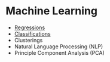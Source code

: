 # Machine Learning
<ul>
  <li><a href='https://github.com/osmanaliyardim/machine-learning/tree/master/Regressions'>Regressions</a></li>
  <li><a href='https://github.com/osmanaliyardim/machine-learning/tree/master/Classifications'>Classifications</a></li> 
  <li>Clusterings</li>
  <li>Natural Language Processing (NLP)</li>
  <li>Principle Component Analysis (PCA)</li>
</ul>  
